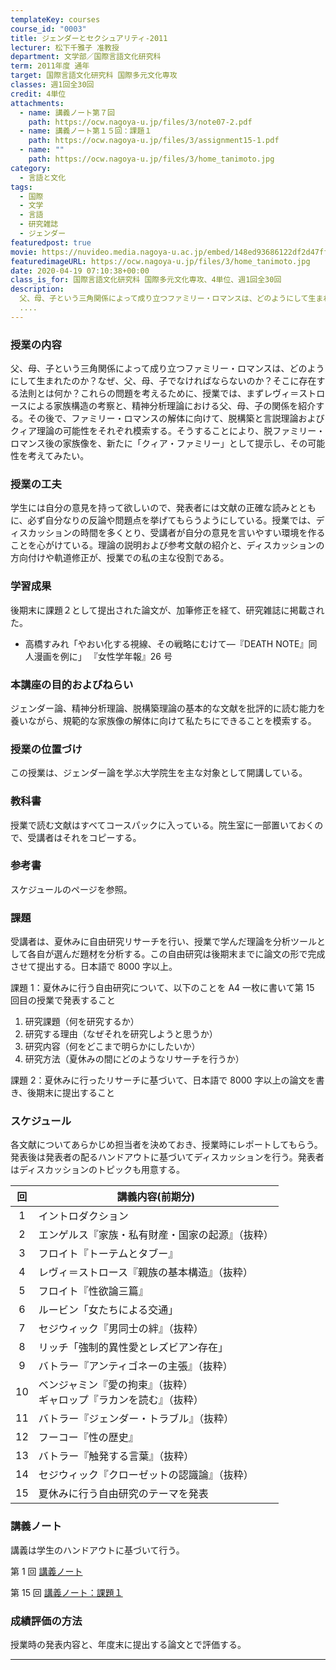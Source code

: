 ```yaml
---
templateKey: courses
course_id: "0003"
title: ジェンダーとセクシュアリティ-2011
lecturer: 松下千雅子 准教授
department: 文学部／国際言語文化研究科
term: 2011年度 通年
target: 国際言語文化研究科 国際多元文化専攻
classes: 週1回全30回
credit: 4単位
attachments:
  - name: 講義ノート第７回
    path: https://ocw.nagoya-u.jp/files/3/note07-2.pdf
  - name: 講義ノート第１５回：課題１
    path: https://ocw.nagoya-u.jp/files/3/assignment15-1.pdf
  - name: ""
    path: https://ocw.nagoya-u.jp/files/3/home_tanimoto.jpg
category:
  - 言語と文化
tags:
  - 国際
  - 文学
  - 言語
  - 研究雑誌
  - ジェンダー
featuredpost: true
movie: https://nuvideo.media.nagoya-u.ac.jp/embed/148ed93686122df2d47ff604449f1e5c402af8c2
featuredimageURL: https://ocw.nagoya-u.jp/files/3/home_tanimoto.jpg
date: 2020-04-19 07:10:38+00:00
class_is_for: 国際言語文化研究科 国際多元文化専攻、4単位、週1回全30回
description:
  父、母、子という三角関係によって成り立つファミリー・ロマンスは、どのようにして生まれたのか？なぜ、父、母、子でなければならないのか？そこに存在する法則とは何か？これらの問題を考えるために、授業では、まずレヴィ＝ストロースによる家族構造の考察と、精神分析理論における父、母、子の関係を紹介する。その後で、ファミリー・ロマンスの解体に向けて、脱構築と言説理論およびクィア理論の可能性をそれぞれ模索する。そ
  ....
---
```


### 授業の内容

父、母、子という三角関係によって成り立つファミリー・ロマンスは、どのようにして生まれたのか？なぜ、父、母、子でなければならないのか？そこに存在する法則とは何か？これらの問題を考えるために、授業では、まずレヴィ＝ストロースによる家族構造の考察と、精神分析理論における父、母、子の関係を紹介する。その後で、ファミリー・ロマンスの解体に向けて、脱構築と言説理論およびクィア理論の可能性をそれぞれ模索する。そうすることにより、脱ファミリー・ロマンス後の家族像を、新たに「クィア・ファミリー」として提示し、その可能性を考えてみたい。

### 授業の工夫

学生には自分の意見を持って欲しいので、発表者には文献の正確な読みとともに、必ず自分なりの反論や問題点を挙げてもらうようにしている。授業では、ディスカッションの時間を多くとり、受講者が自分の意見を言いやすい環境を作ることを心がけている。理論の説明および参考文献の紹介と、ディスカッションの方向付けや軌道修正が、授業での私の主な役割である。

### 学習成果

後期末に課題２として提出された論文が、加筆修正を経て、研究雑誌に掲載された。

- 高橋すみれ「やおい化する視線、その戦略にむけて—『DEATH NOTE』同人漫画を例に」 『女性学年報』26 号

### 本講座の目的およびねらい

ジェンダー論、精神分析理論、脱構築理論の基本的な文献を批評的に読む能力を養いながら、規範的な家族像の解体に向けて私たちにできることを模索する。

### 授業の位置づけ

この授業は、ジェンダー論を学ぶ大学院生を主な対象として開講している。

### 教科書

授業で読む文献はすべてコースパックに入っている。院生室に一部置いておくので、受講者はそれをコピーする。

### 参考書

スケジュールのページを参照。

### 課題

受講者は、夏休みに自由研究リサーチを行い、授業で学んだ理論を分析ツールとして各自が選んだ題材を分析する。この自由研究は後期末までに論文の形で完成させて提出する。日本語で 8000 字以上。

課題 1：夏休みに行う自由研究について、以下のことを A4 一枚に書いて第 15 回目の授業で発表すること

1. 研究課題（何を研究するか）
2. 研究する理由（なぜそれを研究しようと思うか）
3. 研究内容（何をどこまで明らかにしたいか）
4. 研究方法（夏休みの間にどのようなリサーチを行うか）

課題 2：夏休みに行ったリサーチに基づいて、日本語で 8000 字以上の論文を書き、後期末に提出すること

### スケジュール

各文献についてあらかじめ担当者を決めておき、授業時にレポートしてもらう。発表後は発表者の配るハンドアウトに基づいてディスカッションを行う。発表者はディスカッションのトピックも用意する。

| 回  | 講義内容(前期分)                                                       |
| :-: | ---------------------------------------------------------------------- |
|  1  | イントロダクション                                                     |
|  2  | エンゲルス『家族・私有財産・国家の起源』（抜粋）                       |
|  3  | フロイト『トーテムとタブー』                                           |
|  4  | レヴィ＝ストロース『親族の基本構造』（抜粋）                           |
|  5  | フロイト『性欲論三篇』                                                 |
|  6  | ルービン「女たちによる交通」                                           |
|  7  | セジウィック『男同士の絆』（抜粋）                                     |
|  8  | リッチ「強制的異性愛とレズビアン存在」                                 |
|  9  | バトラー『アンティゴネーの主張』（抜粋）                               |
| 10  | ベンジャミン『愛の拘束』（抜粋）<br>ギャロップ『ラカンを読む』（抜粋） |
| 11  | バトラー『ジェンダー・トラブル』（抜粋）                               |
| 12  | フーコー『性の歴史』                                                   |
| 13  | バトラー『触発する言葉』（抜粋）                                       |
| 14  | セジウィック『クローゼットの認識論』（抜粋）                           |
| 15  | 夏休みに行う自由研究のテーマを発表                                     |

### 講義ノート

講義は学生のハンドアウトに基づいて行う。

第 1 回 [講義ノート](https://ocw.nagoya-u.jp/files/3/note07-2.pdf)

第 15 回 [講義ノート：課題１](https://ocw.nagoya-u.jp/files/3/assignment15-1.pdf)

### 成績評価の方法

授業時の発表内容と、年度末に提出する論文とで評価する。

---
